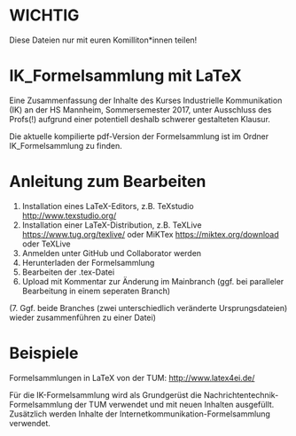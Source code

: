 # WICHTIG
Diese Dateien nur mit euren Komilliton*innen teilen!

# IK_Formelsammlung mit LaTeX
Eine Zusammenfassung der Inhalte des Kurses Industrielle Kommunikation (IK) an der HS Mannheim, Sommersemester 2017, unter Ausschluss des Profs(!) aufgrund einer potentiell deshalb schwerer gestalteten Klausur.

Die aktuelle kompilierte pdf-Version der Formelsammlung ist im Ordner IK_Formelsammlung zu finden.

# Anleitung zum Bearbeiten
1. Installation eines LaTeX-Editors, z.B. TeXstudio http://www.texstudio.org/
2. Installation einer LaTeX-Distribution, z.B. TeXLive https://www.tug.org/texlive/ oder  MiKTex https://miktex.org/download oder TeXLive 
3. Anmelden unter GitHub und Collaborator werden
4. Herunterladen der Formelsammlung
5. Bearbeiten der .tex-Datei
6. Upload mit Kommentar zur Änderung im Mainbranch (ggf. bei paralleler Bearbeitung in einem seperaten Branch) 

(7. Ggf. beide Branches (zwei unterschiedlich veränderte Ursprungsdateien) wieder zusammenführen zu einer Datei)

# Beispiele
Formelsammlungen in LaTeX von der TUM: http://www.latex4ei.de/ 

Für die IK-Formelsammlung wird als Grundgerüst die Nachrichtentechnik-Formelsammlung der TUM verwendet und mit neuen Inhalten ausgefüllt. Zusätzlich werden Inhalte der Internetkommunikation-Formelsammlung verwendet.
